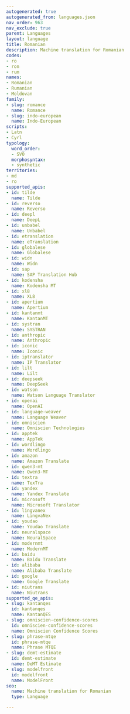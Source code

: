 ```yaml
---
autogenerated: true
autogenerated_from: languages.json
nav_order: 963
nav_exclude: true
parent: Languages
layout: language
title: Romanian
description: Machine translation for Romanian
codes:
- ro
- ron
- rum
names:
- Romanian
- Rumanian
- Moldovan
family:
- slug: romance
  name: Romance
- slug: indo-european
  name: Indo-European
scripts:
- Latn
- Cyrl
typology:
  word_order:
  - SVO
  morphosyntax:
  - synthetic
territories:
- md
- ro
supported_apis:
- id: tilde
  name: Tilde
- id: reverso
  name: Reverso
- id: deepl
  name: DeepL
- id: unbabel
  name: Unbabel
- id: etranslation
  name: eTranslation
- id: globalese
  name: Globalese
- id: widn
  name: Widn
- id: sap
  name: SAP Translation Hub
- id: kodensha
  name: Kodensha MT
- id: xl8
  name: XL8
- id: apertium
  name: Apertium
- id: kantanmt
  name: KantanMT
- id: systran
  name: SYSTRAN
- id: anthropic
  name: Anthropic
- id: iconic
  name: Iconic
- id: iptranslator
  name: IP Translator
- id: lilt
  name: Lilt
- id: deepseek
  name: DeepSeek
- id: watson
  name: Watson Language Translator
- id: openai
  name: OpenAI
- id: language-weaver
  name: Language Weaver
- id: omniscien
  name: Omniscien Technologies
- id: apptek
  name: AppTek
- id: wordlingo
  name: Wordlingo
- id: amazon
  name: Amazon Translate
- id: qwen3-mt
  name: Qwen3‑MT
- id: textra
  name: TexTra
- id: yandex
  name: Yandex Translate
- id: microsoft
  name: Microsoft Translator
- id: lingvanex
  name: LingvaNex
- id: youdao
  name: Youdao Translate
- id: neuralspace
  name: NeuralSpace
- id: modernmt
  name: ModernMT
- id: baidu
  name: Baidu Translate
- id: alibaba
  name: Alibaba Translate
- id: google
  name: Google Translate
- id: niutrans
  name: Niutrans
supported_qe_apis:
- slug: kantanqes
  id: kantanqes
  name: KantanQES
- slug: omniscien-confidence-scores
  id: omniscien-confidence-scores
  name: Omniscien Confidence Scores
- slug: phrase-mtqe
  id: phrase-mtqe
  name: Phrase MTQE
- slug: demt-estimate
  id: demt-estimate
  name: DeMT Estimate
- slug: modelfront
  id: modelfront
  name: ModelFront
seo:
  name: Machine translation for Romanian
  type: Language

---
```


